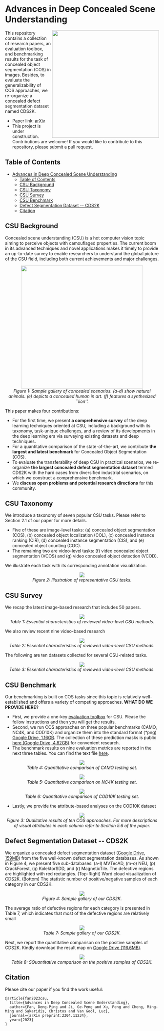 # Advances in Deep Concealed Scene Understanding

<img align="right" src="./assets/csu-logo.png" width="350px" />

This repository contains a collection of research papers, an evaluation toolbox, and benchmarking results for the task of concealed object segmentation (COS) in images. Besides, to evaluate the generalizability of COS approaches, we re-organize a concealed defect segmentation dataset named CDS2K.

- Paper link: [arXiv](https://arxiv.org/abs/2304.11234)
- This project is under construction. Contributions are welcome! If you would like to contribute to this repository, please submit a pull request.

## Table of Contents

- [Advances in Deep Concealed Scene Understanding](#advances-in-deep-concealed-scene-understanding)
  - [Table of Contents](#table-of-contents)
  - [CSU Background](#csu-background)
  - [CSU Taxonomy](#csu-taxonomy)
  - [CSU Survey](#csu-survey)
  - [CSU Benchmark](#csu-benchmark)
  - [Defect Segmentation Dataset -- CDS2K](#defect-segmentation-dataset----cds2k)
  - [Citation](#citation)

## CSU Background

Concealed scene understanding (CSU) is a hot computer vision topic aiming to perceive objects with camouflaged properties. The current boom in its advanced techniques and novel applications makes it timely to provide an up-to-date survey to enable researchers to understand the global picture of the CSU field, including both current achievements and major challenges. 

<p align="center">
    <img src="assets/dataset_sample_gallery.png" width="400"/> <br />
    <em> 
    Figure 1: Sample gallery of concealed scenarios. (a-d) show natural animals. (e) depicts a concealed human in art. (f) features a synthesized ``lion''.
    </em>
</p>

This paper makes four contributions:
- For the first time, we present **a comprehensive survey** of the deep learning techniques oriented at CSU, including a background with its taxonomy, task-unique challenges, and a review of its developments in the deep learning era via surveying existing datasets and deep techniques. 
- For a quantitative comparison of the state-of-the-art, we contribute **the largest and latest benchmark** for Concealed Object Segmentation (COS). 
- To evaluate the transferability of deep CSU in practical scenarios, 
we re-organize **the largest concealed defect segmentation dataset** termed CDS2K  with the hard cases from diversified industrial scenarios, on which we construct a comprehensive benchmark.
- We **discuss open problems and potential research directions** for this community.

## CSU Taxonomy

We introduce a taxonomy of seven popular CSU tasks. Please refer to Section 2.1 of our paper for more details.
- Five of these are image-level tasks: (a) concealed object segmentation (COS), (b) concealed object localization (COL), (c) concealed instance ranking (CIR), (d) concealed instance segmentation (CIS), and (e) concealed object counting (COC). 
- The remaining two are video-level tasks: (f) video concealed object segmentation (VCOS) and (g) video concealed object detection (VCOD). 

We illustrate each task with its corresponding annotation visualization. 

<p align="center">
    <img src="assets/task_definition.png"/> <br />
    <em> 
    Figure 2: Illustration of representative CSU tasks.
    </em>
</p>

## CSU Survey

We recap the latest image-based research that includes 50 papers. 

<p align="center">
    <img src="assets/reviewed_image_methods.png"/> <br />
    <em> 
    Table 1: Essential characteristics of reviewed video-level CSU methods.
    </em>
</p>

We also review recent nine video-based research

<p align="center">
    <img src="assets/reviewed_video_methods.png"/> <br />
    <em> 
    Table 2: Essential characteristics of reviewed video-level CSU methods.
    </em>
</p>

The following are ten datasets collected for several CSU-related tasks.

<p align="center">
    <img src="assets/reviewed_datasets.png"/> <br />
    <em> 
    Table 3: Essential characteristics of reviewed video-level CSU methods.
    </em>
</p>


## CSU Benchmark

Our benchmarking is built on COS tasks since this topic is relatively well-established and offers a variety of competing approaches. **WHAT DO WE PROVIDE HERE?**

- First, we provide a one-key [evaluation toolbox](https://github.com/DengPingFan/CSU/tree/main/cos_eval_toolbox) for CSU. Please the follow instructions and then you will get the results.
- Second, we run COS approaches on three popular benchmarks (CAMO, NC4K, and COD10K) and organize them into the standard format (*png) [Google Drive, 1.16GB](https://drive.google.com/file/d/1v5AZ37YlSjKiBMrfYXhZ9wa9dJLyFuVD/view?usp=sharing). The collection of these prediction masks is public [here (Google Drive, 4.82GB)]() for convenient research.
- The benchmark results on nine evaluation metrics are reported in the next three tables. You can find the text file [here](https://github.com/DengPingFan/CSU/tree/main/cos_eval_toolbox/output_COS).

<p align="center">
    <img src="assets/benchmark_camo.png"/> <br />
    <em> 
    Table 4: Quantitative comparison of CAMO testing set.
    </em>
</p>

<p align="center">
    <img src="assets/benchmark_nc4k.png"/> <br />
    <em> 
    Table 5: Quantitative comparison on NC4K testing set.
    </em>
</p>

<p align="center">
    <img src="assets/benchmark_cod10k.png"/> <br />
    <em> 
    Table 6: Quantitative comparison of COD10K testing set.
    </em>
</p>

- Lastly, we provide the attribute-based analyses on the COD10K dataset

<p align="center">
    <img src="assets/cos_quali_viz.png"/> <br />
    <em> 
    Figure 3: Qualitative results of ten COS approaches. For more descriptions of visual attributes in each column refer to Section 5.6 of the paper.
    </em>
</p>

## Defect Segmentation Dataset -- CDS2K

We organize a concealed defect segmentation dataset ([Google Drive, 159MB](https://drive.google.com/file/d/1OGPR34qCNWHVYwyf9OY6IH-7WHzPkC7-/view?usp=sharing)) from the five well-known defect segmentation databases. As shown in Figure 4, we present five sub-databases: (a-l) MVTecAD, (m-o) NEU, (p) CrackForest, (q) KolektorSDD, and (r) MagneticTile. The defective regions are highlighted with red rectangles. (Top-Right) Word cloud visualization of CDS2K. (Bottom) The statistic number of positive/negative samples of each category in our CDS2K.

<p align="center">
    <img src="assets/cds2k.png"/> <br />
    <em> 
    Figure 4: Sample gallery of our CDS2K. 
    </em>
</p>

The average ratio of defective regions for each category is presented in Table 7, which indicates that most of the defective regions are relatively small

<p align="center">
    <img src="assets/cds2k-statistics.png"/> <br />
    <em> 
    Table 7: Sample gallery of our CDS2K. 
    </em>
</p>

Next, we report the quantitative comparison on the positive samples of CDS2K. Kindly download the result map on [Google Drive (116.6MB)](https://drive.google.com/file/d/1GIP0hdppaBJxV1SSRSOIccn1UgFm0J-l/view?usp=sharing).

<p align="center">
    <img src="assets/cds2k-benchmark.png"/> <br />
    <em> 
    Table 8: SQuantitative comparison on the positive samples of CDS2K.
    </em>
</p>



## Citation

Please cite our paper if you find the work useful:

    @article{fan2023csu,
      title={Advances in Deep Concealed Scene Understanding},
      author={Fan, Deng-Ping and Ji, Ge-Peng and Xu, Peng and Cheng, Ming-Ming and Sakaridis, Christos and Van Gool, Luc},
      journal={arXiv preprint:2304.11234},
      year={2023}
    }
